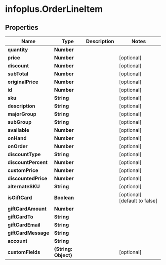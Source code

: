 # infoplus.OrderLineItem

## Properties
Name | Type | Description | Notes
------------ | ------------- | ------------- | -------------
**quantity** | **Number** |  | 
**price** | **Number** |  | [optional] 
**discount** | **Number** |  | [optional] 
**subTotal** | **Number** |  | [optional] 
**originalPrice** | **Number** |  | [optional] 
**id** | **Number** |  | [optional] 
**sku** | **String** |  | [optional] 
**description** | **String** |  | [optional] 
**majorGroup** | **String** |  | [optional] 
**subGroup** | **String** |  | [optional] 
**available** | **Number** |  | [optional] 
**onHand** | **Number** |  | [optional] 
**onOrder** | **Number** |  | [optional] 
**discountType** | **String** |  | [optional] 
**discountPercent** | **Number** |  | [optional] 
**customPrice** | **Number** |  | [optional] 
**discountedPrice** | **Number** |  | [optional] 
**alternateSKU** | **String** |  | [optional] 
**isGiftCard** | **Boolean** |  | [optional] [default to false]
**giftCardAmount** | **Number** |  | 
**giftCardTo** | **String** |  | 
**giftCardEmail** | **String** |  | 
**giftCardMessage** | **String** |  | 
**account** | **String** |  | 
**customFields** | **{String: Object}** |  | [optional] 


